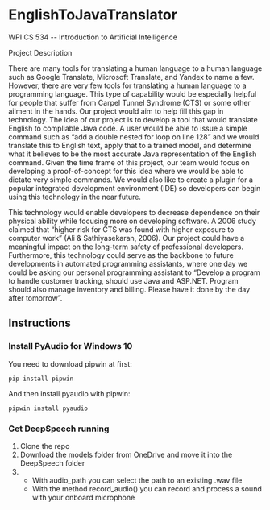 # EnglishToJavaTranslator
WPI CS 534 -- Introduction to Artificial Intelligence


Project Description 

There are many tools for translating a human language to a human language such as Google Translate, Microsoft Translate, and Yandex to name a few. However, there are very few tools for translating a human language to a programming language. This type of capability would be especially helpful for people that suffer from Carpel Tunnel Syndrome (CTS) or some other ailment in the hands. Our project would aim to help fill this gap in technology. The idea of our project is to develop a tool that would translate English to compliable Java code. A user would be able to issue a simple command such as “add a double nested for loop on line 128” and we would translate this to English text, apply that to a trained model, and determine what it believes to be the most accurate Java representation of the English command. Given the time frame of this project, our team would focus on developing a proof-of-concept for this idea where we would be able to dictate very simple commands. We would also like to create a plugin for a popular integrated development environment (IDE) so developers can begin using this technology in the near future. 

This technology would enable developers to decrease dependence on their physical ability while focusing more on developing software. A 2006 study claimed that “higher risk for CTS was found with higher exposure to computer work” (Ali & Sathiyasekaran, 2006). Our project could have a meaningful impact on the long-term safety of professional developers. Furthermore, this technology could serve as the backbone to future developments in automated programming assistants, where one day we could be asking our personal programming assistant to “Develop a program to handle customer tracking, should use Java and ASP.NET. Program should also manage inventory and billing. Please have it done by the day after tomorrow”.

## Instructions

### Install PyAudio for Windows 10

You need to download pipwin at first:
```
pip install pipwin
```
And then install pyaudio with pipwin:
```
pipwin install pyaudio
```

### Get DeepSpeech running

1. Clone the repo
2. Download the models folder from OneDrive and move it into the DeepSpeech folder
3. - With audio_path you can select the path to an existing .wav file
   - With the method record_audio() you can record and process a sound with your onboard microphone
